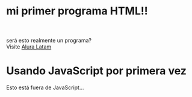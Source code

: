 # <h1>mi primer programa HTML!!</h1>
<br>
<br>
será esto realmente un programa?
<br>
Visite <a href="http://www.aluracursos.com"> Alura Latam</a>

<br>

<meta charset="UTF-8">
<h1>Usando JavaScript por primera vez</h1>

<script>
    alert("Este es un pop-up en JavaScript");
</script>

Esto está fuera de JavaScript...

